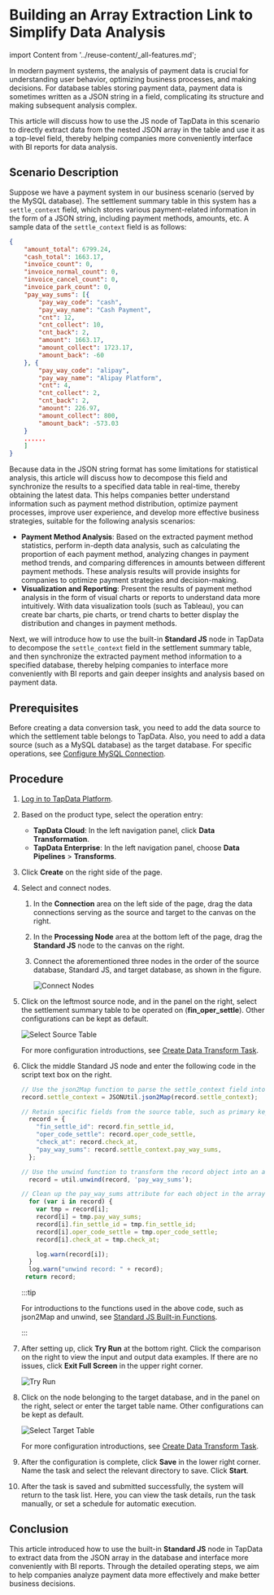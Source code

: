 # Building an Array Extraction Link to Simplify Data Analysis
import Content from '../reuse-content/_all-features.md';

<Content />

In modern payment systems, the analysis of payment data is crucial for understanding user behavior, optimizing business processes, and making decisions. For database tables storing payment data, payment data is sometimes written as a JSON string in a field, complicating its structure and making subsequent analysis complex.

This article will discuss how to use the JS node of TapData in this scenario to directly extract data from the nested JSON array in the table and use it as a top-level field, thereby helping companies more conveniently interface with BI reports for data analysis.

## Scenario Description

Suppose we have a payment system in our business scenario (served by the MySQL database). The settlement summary table in this system has a `settle_context` field, which stores various payment-related information in the form of a JSON string, including payment methods, amounts, etc. A sample data of the `settle_context` field is as follows:

```json
{
	"amount_total": 6799.24,
	"cash_total": 1663.17,
	"invoice_count": 0,
	"invoice_normal_count": 0,
	"invoice_cancel_count": 0,
	"invoice_park_count": 0,
	"pay_way_sums": [{
		"pay_way_code": "cash",
		"pay_way_name": "Cash Payment",
		"cnt": 12,
		"cnt_collect": 10,
		"cnt_back": 2,
		"amount": 1663.17,
		"amount_collect": 1723.17,
		"amount_back": -60
	}, {
		"pay_way_code": "alipay",
		"pay_way_name": "Alipay Platform",
		"cnt": 4,
		"cnt_collect": 2,
		"cnt_back": 2,
		"amount": 226.97,
		"amount_collect": 800,
		"amount_back": -573.03
	}
	......
	]
}
```

Because data in the JSON string format has some limitations for statistical analysis, this article will discuss how to decompose this field and synchronize the results to a specified data table in real-time, thereby obtaining the latest data. This helps companies better understand information such as payment method distribution, optimize payment processes, improve user experience, and develop more effective business strategies, suitable for the following analysis scenarios:

* **Payment Method Analysis**: Based on the extracted payment method statistics, perform in-depth data analysis, such as calculating the proportion of each payment method, analyzing changes in payment method trends, and comparing differences in amounts between different payment methods. These analysis results will provide insights for companies to optimize payment strategies and decision-making.
* **Visualization and Reporting**: Present the results of payment method analysis in the form of visual charts or reports to understand data more intuitively. With data visualization tools (such as Tableau), you can create bar charts, pie charts, or trend charts to better display the distribution and changes in payment methods.

Next, we will introduce how to use the built-in **Standard JS** node in TapData to decompose the `settle_context` field in the settlement summary table, and then synchronize the extracted payment method information to a specified database, thereby helping companies to interface more conveniently with BI reports and gain deeper insights and analysis based on payment data.

## Prerequisites

Before creating a data conversion task, you need to add the data source to which the settlement table belongs to TapData. Also, you need to add a data source (such as a MySQL database) as the target database. For specific operations, see [Configure MySQL Connection](../prerequisites/on-prem-databases/mysql.md).

## Procedure

1. [Log in to TapData Platform](../user-guide/log-in.md).
2. Based on the product type, select the operation entry:

   * **TapData Cloud**: In the left navigation panel, click **Data Transformation**.
   * **TapData Enterprise**: In the left navigation panel, choose **Data Pipelines** > **Transforms**.
3. Click **Create** on the right side of the page.
4. Select and connect nodes.

   1. In the **Connection** area on the left side of the page, drag the data connections serving as the source and target to the canvas on the right.
   2. In the **Processing Node** area at the bottom left of the page, drag the **Standard JS** node to the canvas on the right.
   3. Connect the aforementioned three nodes in the order of the source database, Standard JS, and target database, as shown in the figure.

      ![Connect Nodes](../images/connect_nodes.png)

5. Click on the leftmost source node, and in the panel on the right, select the settlement summary table to be operated on (**fin_oper_settle**). Other configurations can be kept as default.

   ![Select Source Table](../images/select_fin_oper_settle.png)

   For more configuration introductions, see [Create Data Transform Task](../user-guide/data-pipeline/data-development/create-task.md).

6. Click the middle Standard JS node and enter the following code in the script text box on the right.

   ```js
   // Use the json2Map function to parse the settle_context field into an object and extract the pay_way_sums array value
   record.settle_context = JSONUtil.json2Map(record.settle_context);
   
   // Retain specific fields from the source table, such as primary key information
     record = {
       "fin_settle_id": record.fin_settle_id,
       "oper_code_settle": record.oper_code_settle,
       "check_at": record.check_at,
       "pay_way_sums": record.settle_context.pay_way_sums,
     };
   
   // Use the unwind function to transform the record object into an array
     record = util.unwind(record, 'pay_way_sums');
   
   // Clean up the pay_way_sums attribute for each object in the array and extract its properties to the upper layer
     for (var i in record) {
       var tmp = record[i];
       record[i] = tmp.pay_way_sums;
       record[i].fin_settle_id = tmp.fin_settle_id;
       record[i].oper_code_settle = tmp.oper_code_settle;
       record[i].check_at = tmp.check_at;
   
       log.warn(record[i]);
     }
     log.warn("unwind record: " + record);
   	return record;
   ```

   :::tip

   For introductions to the functions used in the above code, such as json2Map and unwind, see [Standard JS Built-in Functions](../appendix/standard-js.md).

   :::

7. After setting up, click **Try Run** at the bottom right. Click the comparison on the right to view the input and output data examples. If there are no issues, click **Exit Full Screen** in the upper right corner.

   ![Try Run](../images/try_run_js.png)

8. Click on the node belonging to the target database, and in the panel on the right, select or enter the target table name. Other configurations can be kept as default.

   ![Select Target Table](../images/select_settle_analyze.png)

   For more configuration introductions, see [Create Data Transform Task](../user-guide/data-pipeline/data-development/create-task.md).

9. After the configuration is complete, click **Save** in the lower right corner. Name the task and select the relevant directory to save. Click **Start**.

10. After the task is saved and submitted successfully, the system will return to the task list. Here, you can view the task details, run the task manually, or set a schedule for automatic execution.

## Conclusion

This article introduced how to use the built-in **Standard JS** node in TapData to extract data from the JSON array in the database and interface more conveniently with BI reports. Through the detailed operating steps, we aim to help companies analyze payment data more effectively and make better business decisions.